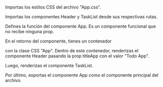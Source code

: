 Importas los estilos CSS del archivo "App.css".

Importas los componentes Header y TaskList desde sus respectivas rutas.

Defines la función del componente App. Es un componente funcional que no recibe ninguna prop.

En el retorno del componente, tienes un contenedor <div> con la clase CSS "App". Dentro de este contenedor, renderizas el componente Header pasando la prop titleApp con el valor "Todo App".

Luego, renderizas el componente TaskList.

Por último, exportas el componente App como el componente principal del archivo.